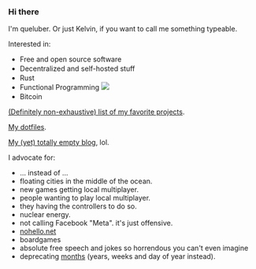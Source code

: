 ### Hi there
I'm queluber. Or just Kelvin, if you want to call me something typeable.

Interested in:

- Free and open source software
- Decentralized and self-hosted stuff
  <img src="https://raw.githubusercontent.com/FortAwesome/Font-Awesome/6.x/svgs/solid/circle-nodes.svg" width="16" height="16">
- Rust
  <img src="https://raw.githubusercontent.com/FortAwesome/Font-Awesome/6.x/svgs/brands/rust.svg" width="16" height="16">
- Functional Programming
  <img src="https://render.githubusercontent.com/render/math?math=\lambda">
- Bitcoin
  <img src="https://raw.githubusercontent.com/FortAwesome/Font-Awesome/6.x/svgs/brands/bitcoin.svg" width="16" height="16">

[(Definitely non-exhaustive) list of my favorite projects](https://github.com/stars/quleuber/lists/fav).

[My dotfiles](https://github.com/quleuber/dotfiles).

[My (yet) totally empty blog](https://blog.quleuber.dev/), lol.


I advocate for:
- … instead of ...
- floating cities in the middle of the ocean.
- new games getting local multiplayer.
- people wanting to play local multiplayer.
- they having the controllers to do so.
- nuclear energy.
- not calling Facebook "Meta". it's just offensive.
- [nohello.net](https://nohello.net)
- boardgames
- absolute free speech and jokes so horrendous you can't even imagine
- deprecating [months](https://www.youtube.com/watch?v=QezTrYHsr_s) (years, weeks and day of year instead).
